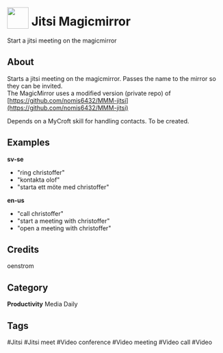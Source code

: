 # <img src="https://raw.githack.com/FortAwesome/Font-Awesome/master/svgs/solid/video.svg" card_color="#1D76BA" width="50" height="50" style="vertical-align:bottom"/> Jitsi Magicmirror
Start a jitsi meeting on the magicmirror

## About
Starts a jitsi meeting on the magicmirror. Passes the name to the mirror so they can be invited.  
The MagicMirror uses a modified version (private repo) of [https://github.com/nomis6432/MMM-jitsi](https://github.com/nomis6432/MMM-jitsi)

Depends on a MyCroft skill for handling contacts. To be created.

## Examples
**sv-se**
* "ring christoffer"
* "kontakta olof"
* "starta ett möte med christoffer"

**en-us**
* "call christoffer"
* "start a meeting with christoffer"
* "open a meeting with christoffer"

## Credits
oenstrom

## Category
**Productivity**
Media
Daily

## Tags
#Jitsi
#Jitsi meet
#Video conference
#Video meeting
#Video call
#Video

